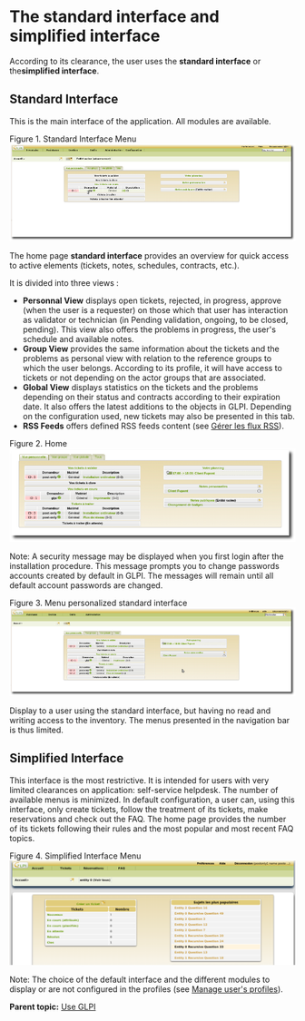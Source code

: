 The standard interface and simplified interface
===============================================

According to its clearance, the user uses the **standard interface** or
the**simplified interface**.

Standard Interface
------------------

This is the main interface of the application. All modules are
available.

Figure 1. Standard Interface Menu
![image](../image/GLPI-Interface%20standard.png)

The home page **standard interface** provides an overview for quick
access to active elements (tickets, notes, schedules, contracts, etc.).

It is divided into three views :

-   **Personnal View** displays open tickets, rejected, in progress,
    approve (when the user is a requester) on those which that user has
    interaction as validator or technician (in Pending validation,
    ongoing, to be closed, pending). This view also offers the problems
    in progress, the user's schedule and available notes.
-   **Group View** provides the same information about the tickets and
    the problems as personal view with relation to the reference groups
    to which the user belongs. According to its profile, it will have
    access to tickets or not depending on the actor groups that are
    associated.
-   **Global View** displays statistics on the tickets and the problems
    depending on their status and contracts according to their
    expiration date. It also offers the latest additions to the objects
    in GLPI. Depending on the configuration used, new tickets may also
    be presented in this tab.
-   **RSS Feeds** offers defined RSS feeds content (see [Gérer les flux
    RSS](tool_rssflow.html "Les flux RSS se gèrent depuis le menu Outils > Flux RSS")).

Figure 2. Home ![image](../image/GLPI%20-%20accueil.png)

Note: A security message may be displayed when you first login after the
installation procedure. This message prompts you to change passwords
accounts created by default in GLPI. The messages will remain until all
default account passwords are changed.

Figure 3. Menu personalized standard interface
![image](../image/GLPI-Interface%20personnalisee.png)

Display to a user using the standard interface, but having no read and
writing access to the inventory. The menus presented in the navigation
bar is thus limited.

Simplified Interface
--------------------

This interface is the most restrictive. It is intended for users with
very limited clearances on application: self-service helpdesk. The
number of available menus is minimized. In default configuration, a user
can, using this interface, only create tickets, follow the treatment of
its tickets, make reservations and check out the FAQ. The home page
provides the number of its tickets following their rules and the most
popular and most recent FAQ topics.

Figure 4. Simplified Interface Menu
![image](../image/GLPI-interface%20simplifiee.png)

Note: The choice of the default interface and the different modules to
display or are not configured in the profiles (see [Manage user's
profiles](administration_profile.html "In GLPI, profiles are managed from the menu Administration > Profiles.")).

**Parent topic:** [Use GLPI](../glpi/use.html "Use GLPI")
